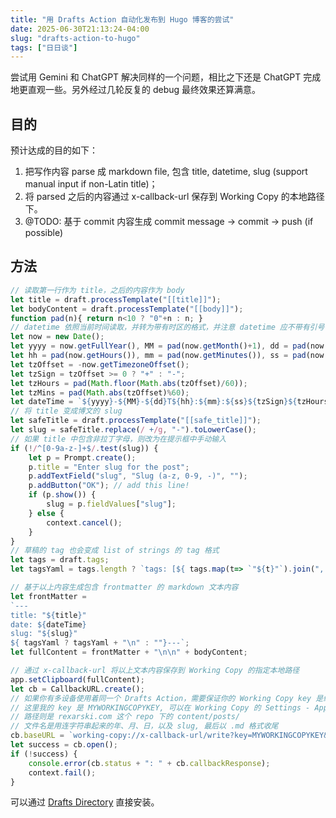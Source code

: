 ```yaml
---
title: "用 Drafts Action 自动化发布到 Hugo 博客的尝试"
date: 2025-06-30T21:13:24-04:00
slug: "drafts-action-to-hugo"
tags: ["日日谈"]
---
```


尝试用 Gemini 和 ChatGPT 解决同样的一个问题，相比之下还是 ChatGPT 完成地更直观一些。另外经过几轮反复的 debug 最终效果还算满意。

## 目的

预计达成的目的如下：

1. 把写作内容 parse 成 markdown file, 包含 title, datetime, slug (support manual input if non-Latin title)；
2. 将 parsed 之后的内容通过 x-callback-url 保存到 Working Copy 的本地路径下。
3. @TODO: 基于 commit 内容生成 commit message -> commit -> push (if possible)

## 方法

```javascript
// 读取第一行作为 title，之后的内容作为 body
let title = draft.processTemplate("[[title]]");
let bodyContent = draft.processTemplate("[[body]]");
function pad(n){ return n<10 ? "0"+n : n; }
// datetime 依照当前时间读取，并转为带有时区的格式，并注意 datetime 应不带有引号
let now = new Date();
let yyyy = now.getFullYear(), MM = pad(now.getMonth()+1), dd = pad(now.getDate());
let hh = pad(now.getHours()), mm = pad(now.getMinutes()), ss = pad(now.getSeconds());
let tzOffset = -now.getTimezoneOffset();
let tzSign = tzOffset >= 0 ? "+" : "-";
let tzHours = pad(Math.floor(Math.abs(tzOffset)/60));
let tzMins = pad(Math.abs(tzOffset)%60);
let dateTime = `${yyyy}-${MM}-${dd}T${hh}:${mm}:${ss}${tzSign}${tzHours}:${tzMins}`;
// 将 title 变成博文的 slug
let safeTitle = draft.processTemplate("[[safe_title]]");
let slug = safeTitle.replace(/ +/g, "-").toLowerCase();
// 如果 title 中包含非拉丁字母，则改为在提示框中手动输入
if (!/^[0-9a-z-]+$/.test(slug)) {
	let p = Prompt.create();
	p.title = "Enter slug for the post";
	p.addTextField("slug", "Slug (a-z, 0-9, -)", "");
	p.addButton("OK"); // add this line!
	if (p.show()) { 
		slug = p.fieldValues["slug"]; 
	} else { 
		context.cancel(); 
	}
}
// 草稿的 tag 也会变成 list of strings 的 tag 格式
let tags = draft.tags;
let tagsYaml = tags.length ? `tags: [${ tags.map(t=> `"${t}"`).join(", ") }]` : "";

// 基于以上内容生成包含 frontmatter 的 markdown 文本内容
let frontMatter = 
`---
title: "${title}"
date: ${dateTime}
slug: "${slug}"
${ tagsYaml ? tagsYaml + "\n" : ""}---`;
let fullContent = frontMatter + "\n\n" + bodyContent;

// 通过 x-callback-url 将以上文本内容保存到 Working Copy 的指定本地路径
app.setClipboard(fullContent);
let cb = CallbackURL.create();
// 如果你有多设备使用着同一个 Drafts Action，需要保证你的 Working Copy key 是统一的（因为这个 key 在不同设备的 Working Copy 中是随机生成的，并不会自动同步）
// 这里我的 key 是 MYWORKINGCOPYKEY, 可以在 Working Copy 的 Settings - App Integrations 里找到
// 路径则是 rexarski.com 这个 repo 下的 content/posts/
// 文件名是用连字符串起来的年、月、日，以及 slug, 最后以 .md 格式收尾
cb.baseURL = `working-copy://x-callback-url/write?key=MYWORKINGCOPYKEY&repo=rexarski.com&clipboard=yes&mode=safe&no_text=empty&path=content/posts/${yyyy}-${MM}-${dd}-${slug}.md`
let success = cb.open();
if (!success) {
	console.error(cb.status + ": " + cb.callbackResponse);
	context.fail();
}
```

可以通过 [Drafts Directory](https://directory.getdrafts.com/a/2ZK) 直接安装。
